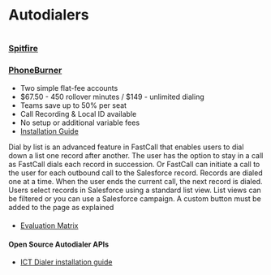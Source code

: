 # Autodialers
#

### [Spitfire](https://www.spitfiredialers.com/index.php/spitfire-products/spitfire-enterprise-dialer-spe.html)

### [PhoneBurner](https://appexchange.salesforce.com/listingDetail?listingId=a0N3000000B4ItCEAV)
- Two simple flat-fee accounts
- $67.50 - 450 rollover minutes / $149 - unlimited dialing
- Teams save up to 50% per seat
- Call Recording & Local ID available
- No setup or additional variable fees
- [Installation Guide](https://www.phoneburner.com/docs/Salesforce_Install.pdf)

Dial by list is an advanced feature in FastCall that enables users to dial down a list one record after another. The user has the option to stay in a call as FastCall dials each record in succession. Or FastCall can initiate a call to the user for each outbound call to the Salesforce record. Records are dialed one at a time. When the user ends the current call, the next record is dialed. Users select records in Salesforce using a standard list view. List views can be filtered or you can use a Salesforce campaign. A custom button must be added to the page as explained 


####
 * [Evaluation Matrix](https://docs.google.com/spreadsheets/d/1h1-yO1X3Ajs9So6rY_vHSwLsU8u6KJOQxlQZli6ORZk/edit#gid=1915105809)

#### Open Source Autodialer APIs
 * [ICT Dialer installation guide](http://www.ictdialer.org/content/installation-guide)
